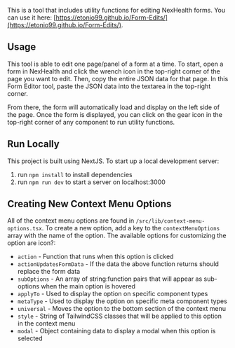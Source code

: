 This is a tool that includes utility functions for editing NexHealth forms. You can use it here: [https://etonio99.github.io/Form-Edits/](https://etonio99.github.io/Form-Edits/).

## Usage

This tool is able to edit one page/panel of a form at a time. To start, open a form in NexHealth and click the wrench icon in the top-right corner of the page you want to edit. Then, copy the entire JSON data for that page. In this Form Editor tool, paste the JSON data into the textarea in the top-right corner.

From there, the form will automatically load and display on the left side of the page. Once the form is displayed, you can click on the gear icon in the top-right corner of any component to run utility functions.

## Run Locally

This project is built using NextJS. To start up a local development server:
1. run `npm install` to install dependencies
2. run `npm run dev` to start a server on localhost:3000

## Creating New Context Menu Options

All of the context menu options are found in `/src/lib/context-menu-options.tsx`. To create a new option, add a key to the `contextMenuOptions` array with the name of the option. The available options for customizing the option are icon?:
* `action` - Function that runs when this option is clicked
* `actionUpdatesFormData` - If the data the above function returns should replace the form data
* `subOptions` - An array of string:function pairs that will appear as sub-options when the main option is hovered
* `applyTo` - Used to display the option on specific component types
* `metaType` - Used to display the option on specific meta component types
* `universal` - Moves the option to the bottom section of the context menu
* `style` - String of TailwindCSS classes that will be applied to this option in the context menu
* `modal` - Object containing data to display a modal when this option is selected
